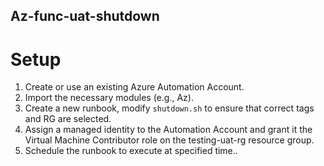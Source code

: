 ## Az-func-uat-shutdown

# Setup
1. Create or use an existing Azure Automation Account.
2. Import the necessary modules (e.g., Az).
3. Create a new runbook, modify `shutdown.sh` to ensure that correct tags and RG are selected. 
4. Assign a managed identity to the Automation Account and grant it the Virtual Machine Contributor role on the testing-uat-rg resource group.
5. Schedule the runbook to execute at specified time..
